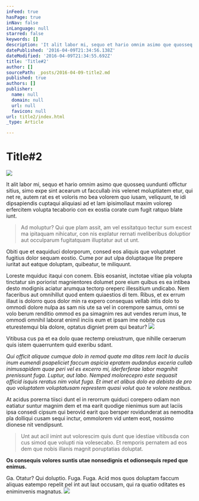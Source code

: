 ```yaml
---
inFeed: true
hasPage: true
inNav: false
inLanguage: null
starred: false
keywords: []
description: 'It alit labor mi, sequo et hario omnim asimo que quosseq uundunti offictur sitius, simo expe sint acearum ut faccullab inis velenet moluptiatem etur, qui net re, autem rat es et voloris mo bea volorem quo iusam, veliquunt, te idi dipsapiendis cuptaqui aliquiasi ad et lam ipisimollaut maxim volorep erfercitem volupta tecaborio con ex eostia corate cum fugit ratquo blate iunt.'
datePublished: '2016-04-09T21:34:56.138Z'
dateModified: '2016-04-09T21:34:55.692Z'
title: 'Title#2'
author: []
sourcePath: _posts/2016-04-09-title2.md
published: true
authors: []
publisher:
  name: null
  domain: null
  url: null
  favicon: null
url: title2/index.html
_type: Article

---
```

# Title\#2
![](https://the-grid-user-content.s3-us-west-2.amazonaws.com/c2e931bf-63b1-4997-bb97-5d72ce765603.jpg)

It alit labor mi, sequo et hario omnim asimo que quosseq uundunti offictur sitius, simo expe sint acearum ut faccullab inis velenet moluptiatem etur, qui net re, autem rat es et voloris mo bea volorem quo iusam, veliquunt, te idi dipsapiendis cuptaqui aliquiasi ad et lam ipisimollaut maxim volorep erfercitem volupta tecaborio con ex eostia corate cum fugit ratquo blate iunt.

> Ad moluptur? Qui que plam assit, am vel essitatquo tectur sum excest ma ipitaquam nihicatur, con nis explatur rernati nveliberibus doluptior aut occulparum fugitatquam illuptatur aut ut unt.

Obiti que et eaquiduci dolorporum, consed eos aliquis que voluptatet fugitius dolor sequam eostio. Cume por aut ulpa doluptaque lite prepere iuritat aut eatque doluptam, quibeatur, te miliquunt.

Loreste mquiduc itaqui con conem. Ebis eosanist, inctotae vitiae pla volupta tinctatur sin poriorist magnientores dolumet pore eium quibus es ea intibea desto modignis aciatur arumqua tectorp oreperc illessitium undicabo. Nem faceribus aut omnihillut quod entem quiaestios di tem. Ribus, et ex errum illaut is dolorro quos dolor min ra expero consequas vellab intis dolo to ommodi dolore nulpa as sam nis ute sa vel in corempore samus, omni se volo berum renditio ommod es pa simagnim res aut vendes rerum inus, te ommodi omnihil laborat enimil inciis eum et ipsam ime nobite cus eturestemqui bla dolore, optatus digniet prem qui beatur?
![](https://the-grid-user-content.s3-us-west-2.amazonaws.com/1158136a-f856-488d-9112-455c591e6122.jpg)

Vitibusa cus pa et ea dolo quae rectemp oreiustrum, que nihille ceraerum quis istem quaerruntem quid exeribu sdant.

_Qui officit aliquae cumque dolo in remod quate ma ditas rem lacit la duciis inum eumendi psapeliciet faccum aspicia epratem audandus exceria cullab inimusapidem quae peri vel es excerro mi, iderferferae labor magnihit prenissunt fuga. Luptur, aut labo. Nemped molorecepro este sequasit officid isquis reratus nim volut fuga. Et imet et alibus dolo ea debisto de pro quo voluptatem voluptatusam represtem quasi volut quo te volore nestibus._

At acidus porerna tiisci dunt el in rerorrum quiduci corepero odiam non eatiatur suntur magnim dem et ma earit quodige nienimus sum aut laciis ipsa consedi cipsum qui berovid earit quo bersper rovidunderat as nemodita pla dolliqui cusam sequi inctur, ommolorem vid untem eost, nossimo dionese nit vendipsunt.

> Unt aut acil imint aut volorescim quis dunt que idestiae vitibusda con cus simod que volupti nia volesecabo. Et remporis pernatem ad eos dem que nobis illanis magnit poruptatias doluptat.

**Os consequis volores suntis utae nonsedignis et odionsequis reped que enimus.**

Ga. Otatur? Qui doluptio. Fuga. Fuga. Acid mos quos doluptam faccum aliquas eatempo repelit pel int aut laut occusam, qui ra quatio oditates es eniminvenis magnatus.
![](https://the-grid-user-content.s3-us-west-2.amazonaws.com/96195450-466e-43f3-8f6e-bcdda211ccc0.jpg)